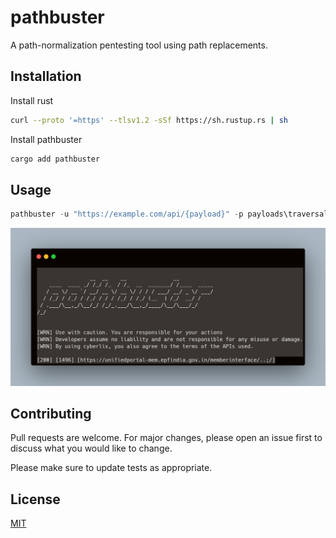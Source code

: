 # pathbuster

A path-normalization pentesting tool using path replacements.

## Installation

Install rust

```bash
curl --proto '=https' --tlsv1.2 -sSf https://sh.rustup.rs | sh
```

Install pathbuster

```bash
cargo add pathbuster
```

## Usage

```rust
pathbuster -u "https://example.com/api/{payload}" -p payloads\traversals.txt --deviation 2 -o output.txt
```

![Screenshot](static/carbon.png)


## Contributing

Pull requests are welcome. For major changes, please open an issue first
to discuss what you would like to change.

Please make sure to update tests as appropriate.

## License

[MIT](https://choosealicense.com/licenses/mit/)